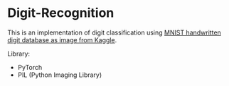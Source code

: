 # Digit-Recognition

This is an implementation of digit classification using [MNIST handwritten digit database as image from Kaggle](https://www.kaggle.com/scolianni/mnistasjpg).

Library:
- PyTorch
- PIL (Python Imaging Library)
